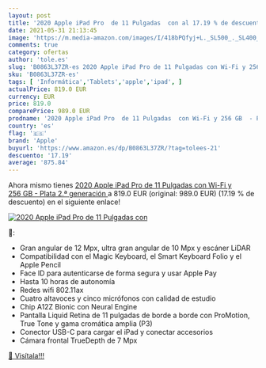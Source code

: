 ```yaml
---
layout: post
title: '2020 Apple iPad Pro  de 11 Pulgadas  con al 17.19 % de descuento'
date: 2021-05-31 21:13:45
image: 'https://m.media-amazon.com/images/I/418bPQfyj+L._SL500_._SL400_.jpg'
comments: true
category: ofertas
author: 'tole.es'
slug: 'B0863L37ZR-es 2020 Apple iPad Pro de 11 Pulgadas con Wi-Fi y 256 GB -...'
sku: 'B0863L37ZR-es'
tags: [ 'Informática','Tablets','apple','ipad', ]
actualPrice: 819.0 EUR
currency: EUR
price: 819.0
comparePrice: 989.0 EUR
prodname: '2020 Apple iPad Pro  de 11 Pulgadas  con Wi-Fi y 256 GB  - Plata  2.ª generación '
country: 'es'
flag: '🇪🇸'
brand: 'Apple'
buyurl: 'https://www.amazon.es/dp/B0863L37ZR/?tag=tolees-21'
descuento: '17.19'
average: '875.84'
---
```


Ahora mismo tienes [2020 Apple iPad Pro  de 11 Pulgadas  con Wi-Fi y 256 GB  - Plata  2.ª generación ](https://www.amazon.es/dp/B0863L37ZR/?tag=tolees-21) a 819.0 EUR (original: 989.0 EUR) (17.19 %  de descuento) en el siguiente enlace!

[![2020 Apple iPad Pro  de 11 Pulgadas  con](https://m.media-amazon.com/images/I/418bPQfyj+L._SL500_._SL400_.jpg)](https://www.amazon.es/dp/B0863L37ZR/?tag=tolees-21)

🔎:

- Gran angular de 12 Mpx, ultra gran angular de 10 Mpx y escáner LiDAR
- Compatibilidad con el Magic Keyboard, el Smart Keyboard Folio y el Apple Pencil
- Face ID para autenticarse de forma segura y usar Apple Pay
- Hasta 10 horas de autonomía
- Redes wifi 802.11ax
- Cuatro altavoces y cinco micrófonos con calidad de estudio
- Chip A12Z Bionic con Neural Engine
- Pantalla Liquid Retina de 11 pulgadas de borde a borde con ProMotion, True Tone y gama cromática amplia (P3)
- Conector USB-C para cargar el iPad y conectar accesorios
- Cámara frontal TrueDepth de 7 Mpx

[🛒 Visítala!!!](https://www.amazon.es/dp/B0863L37ZR/?tag=tolees-21)
